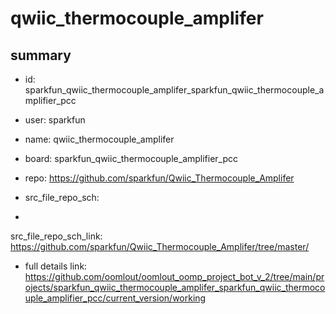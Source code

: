 # qwiic_thermocouple_amplifer
 
## summary 
* id: sparkfun_qwiic_thermocouple_amplifer_sparkfun_qwiic_thermocouple_amplifier_pcc
* user: sparkfun
* name: qwiic_thermocouple_amplifer
* board: sparkfun_qwiic_thermocouple_amplifier_pcc
* repo: https://github.com/sparkfun/Qwiic_Thermocouple_Amplifer



* src_file_repo_sch: 
*
 src_file_repo_sch_link: https://github.com/sparkfun/Qwiic_Thermocouple_Amplifer/tree/master/
* full details link: https://github.com/oomlout/oomlout_oomp_project_bot_v_2/tree/main/projects/sparkfun_qwiic_thermocouple_amplifer_sparkfun_qwiic_thermocouple_amplifier_pcc/current_version/working  






